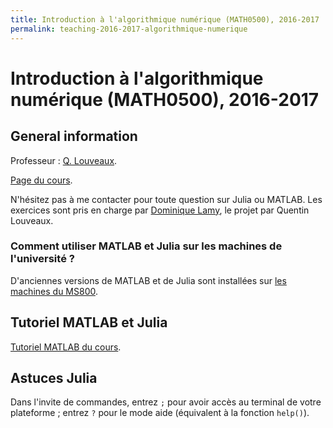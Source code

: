 ```yaml
---
title: Introduction à l'algorithmique numérique (MATH0500), 2016-2017
permalink: teaching-2016-2017-algorithmique-numerique
---
```


# Introduction à l'algorithmique numérique (MATH0500), 2016-2017

## General information

Professeur : [Q. Louveaux](http://www.montefiore.ulg.ac.be/~louveaux).

[Page du cours](http://progcours.ulg.ac.be/cocoon/cours/MATH0500-1.html).

N'hésitez pas à me contacter pour toute question sur Julia ou MATLAB. Les exercices sont pris en charge par [Dominique Lamy](dlamy@ulg.ac.be), le projet par Quentin Louveaux. 

### Comment utiliser MATLAB et Julia sur les machines de l'université ? 

D'anciennes versions de MATLAB et de Julia sont installées sur [les machines du MS800](http://www.student.montefiore.ulg.ac.be/accounts.php). 

## Tutoriel MATLAB et Julia

[Tutoriel MATLAB du cours](/files/math0500-2016/tuto.pdf). 

## Astuces Julia

Dans l'invite de commandes, entrez `;` pour avoir accès au terminal de votre plateforme ; entrez `?` pour le mode aide (équivalent à la fonction `help()`). 